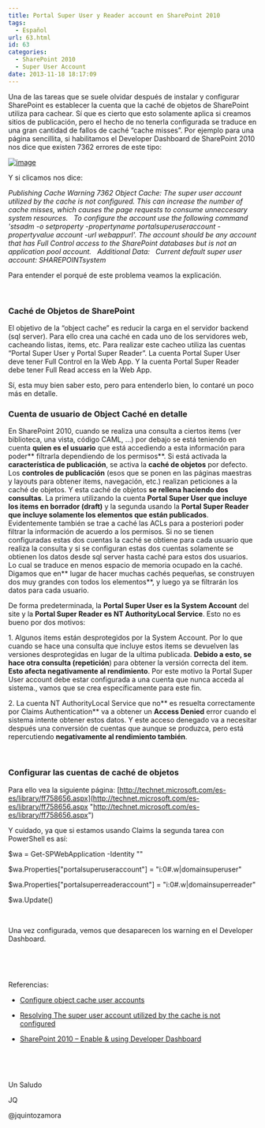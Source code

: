 ```yaml
---
title: Portal Super User y Reader account en SharePoint 2010
tags:
  - Español
url: 63.html
id: 63
categories:
  - SharePoint 2010
  - Super User Account
date: 2013-11-18 18:17:09
---
```


Una de las tareas que se suele olvidar después de instalar y configurar SharePoint es establecer la cuenta que la caché de objetos de SharePoint utiliza para cachear. Sí que es cierto que esto solamente aplica si creamos sitios de publicación, pero el hecho de no tenerla configurada se traduce en una gran cantidad de fallos de caché “cache misses”. Por ejemplo para una página sencillita, si habilitamos el Developer Dashboard de SharePoint 2010 nos dice que existen 7362 errores de este tipo:

[![image](https://blog.josequinto.com/wp-content/uploads/2013/11/image_thumb.png "image")](https://blog.josequinto.com/wp-content/uploads/2013/11/image.png)

Y si clicamos nos dice:

_Publishing Cache Warning 7362 Object Cache: The super user account utilized by the cache is not configured. This can increase the number of cache misses, which causes the page requests to consume unneccesary system resources.
&nbsp; To configure the account use the following command 'stsadm -o setproperty -propertyname portalsuperuseraccount -propertyvalue account -url webappurl'. The account should be any account that has Full Control access to the SharePoint databases but is not an application pool account.
&nbsp; Additional Data:
&nbsp; Current default super user account: SHAREPOINTsystem_

Para entender el porqué de este problema veamos la explicación.

&nbsp;

### Caché de Objetos de SharePoint

El objetivo de la “object cache” es reducir la carga en el servidor backend (sql server). Para ello crea una caché en cada uno de los servidores web, cacheando listas, items, etc. Para realizar este cacheo utiliza las cuentas “Portal Super User y Portal Super Reader”. La cuenta Portal Super User deve tener Full Control en la Web App. Y la cuenta Portal Super Reader debe tener Full Read access en la Web App.

Sí, esta muy bien saber esto, pero para entenderlo bien, lo contaré un poco más en detalle.

### Cuenta de usuario de Object Caché en detalle

En SharePoint 2010, cuando se realiza una consulta a ciertos items (ver biblioteca, una vista, código CAML, …) por debajo se está teniendo en cuenta **quien es el usuario** que está accediendo a esta información para poder** filtrarla dependiendo de los permisos**. Si está activada la **característica de publicación**, se activa la **caché de objetos** por defecto. Los **controles de publicación** (esos que se ponen en las páginas maestras y layouts para obtener items, navegación, etc.) realizan peticiones a la caché de objetos. Y esta caché de objetos **se rellena haciendo dos consultas**. La primera utilizando la cuenta **Portal Super User que incluye los items en borrador (draft)** y la segunda usando la **Portal Super Reader que incluye solamente los elementos que están publicados**. Evidentemente también se trae a caché las ACLs para a posteriori poder filtrar la información de acuerdo a los permisos. Si no se tienen configuradas estas dos cuentas la caché se obtiene para cada usuario que realiza la consulta y si se configuran estas dos cuentas solamente se obtienen los datos desde sql server hasta caché para estos dos usuarios. Lo cual se traduce en menos espacio de memoria ocupado en la caché. Digamos que en** lugar de hacer muchas cachés pequeñas, se construyen dos muy grandes con todos los elementos**, y luego ya se filtrarán los datos para cada usuario.

De forma predeterminada, la **Portal Super User es la System Account** del site y la **Portal Super Reader es NT AuthorityLocal Service**. Esto no es bueno por dos motivos:

1\. Algunos items están desprotegidos por la System Account. Por lo que cuando se hace una consulta que incluye estos items se devuelven las versiones desprotegidas en lugar de la ultima publicada. **Debido a esto, se hace otra consulta (repetición**) para obtener la versión correcta del item. **Esto afecta negativamente al rendimiento**. Por este motivo la Portal Super User account debe estar configurada a una cuenta que nunca acceda al sistema., vamos que se crea específicamente para este fin.

2\. La cuenta NT AuthorityLocal Service que no** es resuelta correctamente por Claims Authentication** va a obtener un **Access Denied** error cuando el sistema intente obtener estos datos. Y este acceso denegado va a necesitar después una conversión de cuentas que aunque se produzca, pero está repercutiendo **negativamente al rendimiento también**.

&nbsp;

### Configurar las cuentas de caché de objetos

Para ello vea la siguiente página: [http://technet.microsoft.com/es-es/library/ff758656.aspx](http://technet.microsoft.com/es-es/library/ff758656.aspx "http://technet.microsoft.com/es-es/library/ff758656.aspx")

Y cuidado, ya que si estamos usando Claims la segunda tarea con PowerShell es así:

$wa = Get-SPWebApplication -Identity "<WebApplication>" 

$wa.Properties["portalsuperuseraccount"] = "i:0#.w|domainsuperuser" 

$wa.Properties["portalsuperreaderaccount"] = "i:0#.w|domainsuperreader" 

$wa.Update()

&nbsp;

Una vez configurada, vemos que desaparecen los warning en el Developer Dashboard.

&nbsp;

&nbsp;

Referencias:

- [Configure object cache user accounts](http://technet.microsoft.com/en-us/library/ff758656(v=office.14).aspx "http://technet.microsoft.com/en-us/library/ff758656(v=office.14).aspx")

- [Resolving The super user account utilized by the cache is not configured](http://www.sharepointchick.com/archive/2010/10/06/resolving-the-super-user-account-utilized-by-the-cache-is.aspx "http://www.sharepointchick.com/archive/2010/10/06/resolving-the-super-user-account-utilized-by-the-cache-is.aspx")

- [SharePoint 2010 – Enable & using Developer Dashboard](http://blogs.technet.com/b/patrick_heyde/archive/2009/11/16/sharepoint-2010-enable-using-developer-dashboard.aspx "http://blogs.technet.com/b/patrick_heyde/archive/2009/11/16/sharepoint-2010-enable-using-developer-dashboard.aspx")

&nbsp;

&nbsp;

Un Saludo 

JQ

@jquintozamora